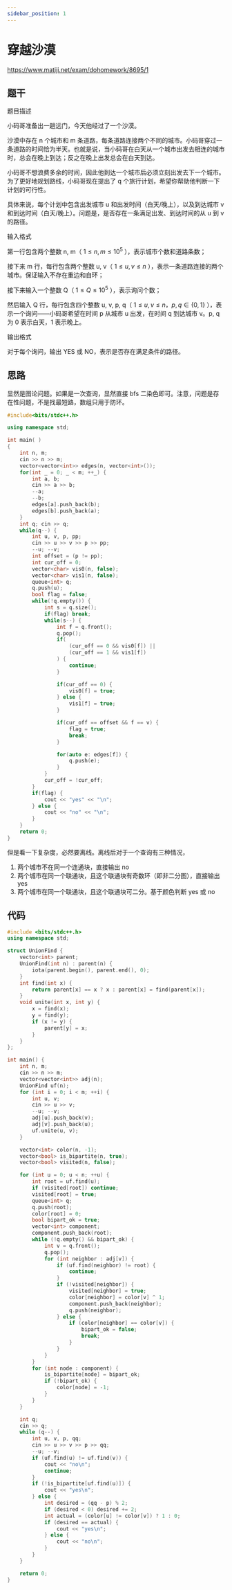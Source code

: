 ```yaml
---
sidebar_position: 1
---
```


# 穿越沙漠

https://www.matiji.net/exam/dohomework/8695/1

## 题干
题目描述

小码哥准备出一趟远门，今天他经过了一个沙漠。

沙漠中存在 n 个城市和 m 条道路，每条道路连接两个不同的城市。小码哥穿过一条道路的时间恰为半天。也就是说，当小码哥在白天从一个城市出发去相连的城市时，总会在晚上到达；反之在晚上出发总会在白天到达。

小码哥不想浪费多余的时间，因此他到达一个城市后必须立刻出发去下一个城市。为了更好地规划路线，小码哥现在提出了 q 个旅行计划，希望你帮助他判断一下计划的可行性。

具体来说，每个计划中包含出发城市 u 和出发时间（白天/晚上），以及到达城市 v 和到达时间（白天/晚上）。问题是，是否存在一条满足出发、到达时间的从 u 到 v 的路径。


输入格式

第一行包含两个整数 n, m（ $1 \leq n, m \leq 10^5$ ），表示城市个数和道路条数；

接下来 m 行，每行包含两个整数 u, v（ $1 \leq u, v \leq n$ ），表示一条道路连接的两个城市。保证输入不存在重边和自环；

接下来输入一个整数 Q（ $1 \leq Q \leq 10^5$ ），表示询问个数；

然后输入 Q 行，每行包含四个整数 u, v, p, q（ $1 \leq u, v \leq n，p, q \in \{0,1\}$ ），表示一个询问——小码哥希望在时间 p 从城市 u 出发，在时间 q 到达城市 v。p, q 为 0 表示白天，1 表示晚上。

输出格式

对于每个询问，输出 YES 或 NO，表示是否存在满足条件的路径。

## 思路

显然是图论问题。如果是一次查询，显然直接 bfs 二染色即可。注意，问题是存在性问题，不是找最短路，数组只用于防环。

```cpp
#include<bits/stdc++.h> 

using namespace std;

int main( )
{
    int n, m;
    cin >> n >> m;
    vector<vector<int>> edges(n, vector<int>());
    for(int _ = 0; _ < m; ++_) {
        int a, b;
        cin >> a >> b;
        --a;
        --b;
        edges[a].push_back(b);
        edges[b].push_back(a);
    }
    int q; cin >> q;
    while(q--) {
        int u, v, p, pp;
        cin >> u >> v >> p >> pp;
        --u; --v;
        int offset = (p != pp);
        int cur_off = 0;
        vector<char> vis0(n, false);
        vector<char> vis1(n, false);
        queue<int> q;
        q.push(u);
        bool flag = false;
        while(!q.empty()) {
            int s = q.size();
            if(flag) break;
            while(s--) {
                int f = q.front();
                q.pop();
                if(
                    (cur_off == 0 && vis0[f]) ||
                    (cur_off == 1 && vis1[f])
                ) {
                    continue;
                }

                if(cur_off == 0) {
                    vis0[f] = true;
                } else {
                    vis1[f] = true;
                }

                if(cur_off == offset && f == v) {
                    flag = true;
                    break;
                }          

                for(auto e: edges[f]) {
                    q.push(e);
                }
            }
            cur_off = !cur_off;
        }
        if(flag) {
            cout << "yes" << "\n";
        } else {
            cout << "no" << "\n";
        }
    }
    return 0;
}
```

但是看一下复杂度，必然要离线。离线后对于一个查询有三种情况，

1. 两个城市不在同一个连通块，直接输出 no
2. 两个城市在同一个联通块，且这个联通块有奇数环（即非二分图），直接输出 yes
3. 两个城市在同一个联通块，且这个联通块可二分。基于颜色判断 yes 或 no

## 代码

```cpp
#include <bits/stdc++.h>
using namespace std;

struct UnionFind {
    vector<int> parent;
    UnionFind(int n) : parent(n) {
        iota(parent.begin(), parent.end(), 0);
    }
    int find(int x) {
        return parent[x] == x ? x : parent[x] = find(parent[x]);
    }
    void unite(int x, int y) {
        x = find(x);
        y = find(y);
        if (x != y) {
            parent[y] = x;
        }
    }
};

int main() {
    int n, m;
    cin >> n >> m;
    vector<vector<int>> adj(n);
    UnionFind uf(n);
    for (int i = 0; i < m; ++i) {
        int u, v;
        cin >> u >> v;
        --u; --v;
        adj[u].push_back(v);
        adj[v].push_back(u);
        uf.unite(u, v);
    }

    vector<int> color(n, -1);
    vector<bool> is_bipartite(n, true);
    vector<bool> visited(n, false);

    for (int u = 0; u < n; ++u) {
        int root = uf.find(u);
        if (visited[root]) continue;
        visited[root] = true;
        queue<int> q;
        q.push(root);
        color[root] = 0;
        bool bipart_ok = true;
        vector<int> component;
        component.push_back(root);
        while (!q.empty() && bipart_ok) {
            int v = q.front();
            q.pop();
            for (int neighbor : adj[v]) {
                if (uf.find(neighbor) != root) {
                    continue;
                }
                if (!visited[neighbor]) {
                    visited[neighbor] = true;
                    color[neighbor] = color[v] ^ 1;
                    component.push_back(neighbor);
                    q.push(neighbor);
                } else {
                    if (color[neighbor] == color[v]) {
                        bipart_ok = false;
                        break;
                    }
                }
            }
        }
        for (int node : component) {
            is_bipartite[node] = bipart_ok;
            if (!bipart_ok) {
                color[node] = -1;
            }
        }
    }

    int q;
    cin >> q;
    while (q--) {
        int u, v, p, qq;
        cin >> u >> v >> p >> qq;
        --u; --v;
        if (uf.find(u) != uf.find(v)) {
            cout << "no\n";
            continue;
        }
        if (!is_bipartite[uf.find(u)]) {
            cout << "yes\n";
        } else {
            int desired = (qq - p) % 2;
            if (desired < 0) desired += 2;
            int actual = (color[u] != color[v]) ? 1 : 0;
            if (desired == actual) {
                cout << "yes\n";
            } else {
                cout << "no\n";
            }
        }
    }

    return 0;
}
```

